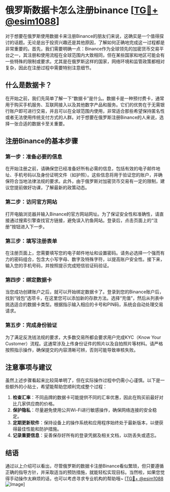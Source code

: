# 俄罗斯数据卡怎么注册binance [[TG💪+ @esim1088](https://t.me/s/esim1088)]

对于想要在俄罗斯使用数据卡来注册Binance的朋友们来说，这确实是一个值得探讨的话题。无论是出于投资兴趣还是其他原因，了解如何正确地完成这一过程都是非常重要的。首先，我们需要明确一点：Binance作为全球领先的加密货币交易平台之一，其注册和使用流程在全球范围内大致相同，但在某些国家和地区可能会有一些特殊的限制或要求。尤其是在俄罗斯这样的国家，网络环境和监管政策都相对复杂，因此在注册过程中需要特别注意细节。

## 什么是数据卡？

在开始之前，我们先简单了解一下“数据卡”是什么。数据卡是一种预付费卡，通常用于购买手机服务、互联网接入以及其他数字产品和服务。它们的优势在于无需银行账户即可进行交易，并且可以在全球范围内使用，非常适合那些希望保持匿名性或者无法使用传统支付方式的人群。对于想要在俄罗斯注册Binance的人来说，选择一张合适的数据卡至关重要。

## 注册Binance的基本步骤

### 第一步：准备必要的信息

在开始注册之前，请确保您已经准备好所有必需的信息，包括有效的电子邮件地址、手机号码以及身份证明文件（如护照）。这些信息将用于验证您的账户，并确保符合当地法律法规的要求。此外，由于俄罗斯对加密货币交易有一定的限制，建议您提前做好功课，了解最新的政策动态。

### 第二步：访问官方网站

打开电脑浏览器并输入Binance的官方网站网址。为了保证安全性和准确性，请直接通过搜索引擎查找官方链接，避免误入钓鱼网站。登录后，点击页面上的“注册”按钮进入下一步。

### 第三步：填写注册表单

在注册页面上，您需要填写您的电子邮件地址和设置密码。请务必选择一个强而有力的密码组合，包含大小写字母、数字及特殊字符，以提高账户安全性。接下来，输入您的手机号码，并按照提示完成短信验证码验证。

### 第四步：绑定数据卡

当您成功创建账户之后，就可以开始绑定数据卡了。登录到您的Binance账户后，找到“钱包”选项卡，在这里您可以添加新的存款方法。选择“充值”，然后从列表中挑选适合的数据卡类型。根据指示输入相应的卡号和PIN码，系统会自动处理交易请求。

### 第五步：完成身份验证

为了满足反洗钱法规的要求，大多数交易所都会要求用户完成KYC（Know Your Customer）流程。这通常涉及上传身份证件的照片以及自拍照片等材料。请严格按照指示操作，确保提交的内容清晰可辨，否则可能导致审核失败。

## 注意事项与建议

虽然上述步骤看起来比较简单明了，但在实际操作过程中仍需小心谨慎。以下是一些额外的小贴士，希望能帮助您顺利完成整个过程：

1. **检查汇率**：不同品牌的数据卡可能提供不同的汇率优惠，因此在购买前最好对比几家供应商的价格。
2. **保护隐私**：尽量避免使用公共Wi-Fi进行敏感操作，确保网络连接的安全稳定。
3. **定期更新软件**：保持设备上的操作系统和应用程序始终处于最新版本，以便获得最佳性能和防护措施。
4. **记录重要信息**：妥善保存好所有的登录凭据及相关文档，以防丢失或遗忘。

## 结语

通过以上介绍可以看出，尽管俄罗斯的数据卡注册Binance看似繁琐，但只要遵循正确的指导方针，并采取适当的预防措施，就能轻松实现目标。当然啦，如果您觉得手动操作太麻烦的话，也可以考虑寻求专业机构的帮助哦~ [[TG💪+ @esim1088](https://t.me/s/esim1088) ![Image](https://i.postimg.cc/4NQfJmqS/Snipaste-2025-05-13-00-14-12.png)]